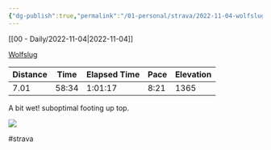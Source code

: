 ```yaml
---
{"dg-publish":true,"permalink":"/01-personal/strava/2022-11-04-wolfslug/"}
---
```



[[00 - Daily/2022-11-04\|2022-11-04]]

[Wolfslug](https://www.strava.com/activities/8068818203)

| Distance | Time  | Elapsed Time | Pace | Elevation |
| -------- | ----- | ------------ | ---- | --------- |
| 7.01     | 58:34 | 1:01:17      | 8:21 | 1365      |


A bit wet! suboptimal footing up top.
    
![](https://dgtzuqphqg23d.cloudfront.net/zPUBVHZuwcJjVugmY0bCIYoXlx9ha5BStrWF6xy82qk-768x576.jpg)

    

#strava
